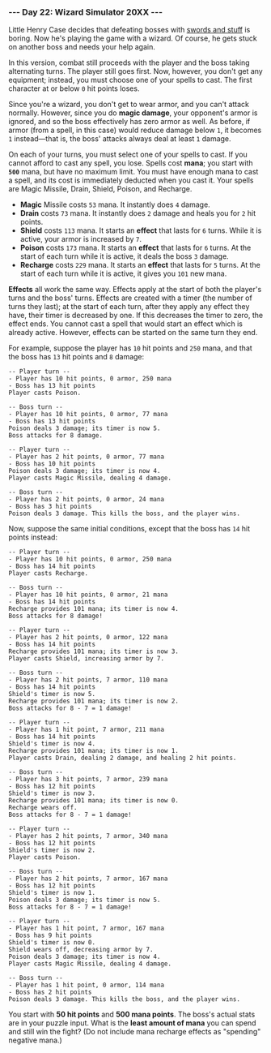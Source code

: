 ### --- Day 22: Wizard Simulator 20XX ---

Little Henry Case decides that defeating bosses with [swords and stuff](https://adventofcode.com/2015/day/21) is
boring. Now he's playing the game with a wizard. Of course, he gets stuck
on another boss and needs your help again.

In this version, combat still proceeds with the player and the boss taking
alternating turns. The player still goes first. Now, however, you don't get
any equipment; instead, you must choose one of your spells to cast. The
first character at or below `0` hit points loses.

Since you're a wizard, you don't get to wear armor, and you can't attack
normally. However, since you do **magic damage**, your opponent's armor is
ignored, and so the boss effectively has zero armor as well. As before, if
armor (from a spell, in this case) would reduce damage below `1`, it becomes
`1` instead—that is, the boss' attacks always deal at least `1` damage.

On each of your turns, you must select one of your spells to cast. If you
cannot afford to cast any spell, you lose. Spells cost **mana**; you start with
**`500`** mana, but have no maximum limit. You must have enough mana to cast a
spell, and its cost is immediately deducted when you cast it. Your spells
are Magic Missile, Drain, Shield, Poison, and Recharge.

- **Magic** Missile costs `53` mana. It instantly does `4` damage.
- **Drain** costs `73` mana. It instantly does `2` damage and heals you for `2`
  hit points.
- **Shield** costs `113` mana. It starts an **effect** that lasts for `6` turns.
  While it is active, your armor is increased by `7`.
- **Poison** costs `173` mana. It starts an **effect** that lasts for `6` turns. At
  the start of each turn while it is active, it deals the boss `3` damage.
- **Recharge** costs `229` mana. It starts an **effect** that lasts for `5` turns.
  At the start of each turn while it is active, it gives you `101` new mana.

**Effects** all work the same way. Effects apply at the start of both the
player's turns and the boss' turns. Effects are created with a timer (the
number of turns they last); at the start of each turn, after they apply any
effect they have, their timer is decreased by one. If this decreases the
timer to zero, the effect ends. You cannot cast a spell that would start an
effect which is already active. However, effects can be started on the same
turn they end.

For example, suppose the player has `10` hit points and `250` mana, and that
the boss has `13` hit points and `8` damage:

```
-- Player turn --
- Player has 10 hit points, 0 armor, 250 mana
- Boss has 13 hit points
Player casts Poison.

-- Boss turn --
- Player has 10 hit points, 0 armor, 77 mana
- Boss has 13 hit points
Poison deals 3 damage; its timer is now 5.
Boss attacks for 8 damage.

-- Player turn --
- Player has 2 hit points, 0 armor, 77 mana
- Boss has 10 hit points
Poison deals 3 damage; its timer is now 4.
Player casts Magic Missile, dealing 4 damage.

-- Boss turn --
- Player has 2 hit points, 0 armor, 24 mana
- Boss has 3 hit points
Poison deals 3 damage. This kills the boss, and the player wins.
```

Now, suppose the same initial conditions, except that the boss has `14` hit
points instead:

```
-- Player turn --
- Player has 10 hit points, 0 armor, 250 mana
- Boss has 14 hit points
Player casts Recharge.

-- Boss turn --
- Player has 10 hit points, 0 armor, 21 mana
- Boss has 14 hit points
Recharge provides 101 mana; its timer is now 4.
Boss attacks for 8 damage!

-- Player turn --
- Player has 2 hit points, 0 armor, 122 mana
- Boss has 14 hit points
Recharge provides 101 mana; its timer is now 3.
Player casts Shield, increasing armor by 7.

-- Boss turn --
- Player has 2 hit points, 7 armor, 110 mana
- Boss has 14 hit points
Shield's timer is now 5.
Recharge provides 101 mana; its timer is now 2.
Boss attacks for 8 - 7 = 1 damage!

-- Player turn --
- Player has 1 hit point, 7 armor, 211 mana
- Boss has 14 hit points
Shield's timer is now 4.
Recharge provides 101 mana; its timer is now 1.
Player casts Drain, dealing 2 damage, and healing 2 hit points.

-- Boss turn --
- Player has 3 hit points, 7 armor, 239 mana
- Boss has 12 hit points
Shield's timer is now 3.
Recharge provides 101 mana; its timer is now 0.
Recharge wears off.
Boss attacks for 8 - 7 = 1 damage!

-- Player turn --
- Player has 2 hit points, 7 armor, 340 mana
- Boss has 12 hit points
Shield's timer is now 2.
Player casts Poison.

-- Boss turn --
- Player has 2 hit points, 7 armor, 167 mana
- Boss has 12 hit points
Shield's timer is now 1.
Poison deals 3 damage; its timer is now 5.
Boss attacks for 8 - 7 = 1 damage!

-- Player turn --
- Player has 1 hit point, 7 armor, 167 mana
- Boss has 9 hit points
Shield's timer is now 0.
Shield wears off, decreasing armor by 7.
Poison deals 3 damage; its timer is now 4.
Player casts Magic Missile, dealing 4 damage.

-- Boss turn --
- Player has 1 hit point, 0 armor, 114 mana
- Boss has 2 hit points
Poison deals 3 damage. This kills the boss, and the player wins.
```

You start with **50 hit points** and **500 mana points**. The boss's actual stats
are in your puzzle input. What is the **least amount of mana** you can spend
and still win the fight? (Do not include mana recharge effects as
"spending" negative mana.)
